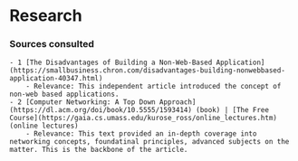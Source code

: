 # Research

### Sources consulted
    - 1 [The Disadvantages of Building a Non-Web-Based Application](https://smallbusiness.chron.com/disadvantages-building-nonwebbased-application-40347.html)
        - Relevance: This independent article introduced the concept of non-web based applications.
    - 2 [Computer Networking: A Top Down Approach](https://dl.acm.org/doi/book/10.5555/1593414) (book) | [The Free Course](https://gaia.cs.umass.edu/kurose_ross/online_lectures.htm) (online lectures)
        - Relevance: This text provided an in-depth coverage into networking concepts, foundatinal principles, advanced subjects on the matter. This is the backbone of the article.
    